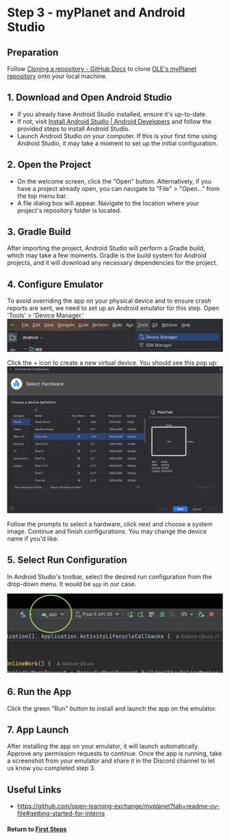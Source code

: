 # Step 3 - myPlanet and Android Studio

## Preparation

Follow [Cloning a repository - GitHub Docs](https://docs.github.com/en/repositories/creating-and-managing-repositories/cloning-a-repository) to clone [OLE's myPlanet repository](https://github.com/open-learning-exchange/myplanet) onto your local machine.

## 1. Download and Open Android Studio

- If you already have Android Studio installed, ensure it's up-to-date.
- If not, visit [Install Android Studio | Android Developers](https://developer.android.com/studio/install) and follow the provided steps to install Android Studio.
- Launch Android Studio on your computer. If this is your first time using Android Studio, it may take a moment to set up the initial configuration.

## 2. Open the Project

- On the welcome screen, click the "Open" button. Alternatively, if you have a project already open, you can navigate to "File" > "Open..." from the top menu bar.
- A file dialog box will appear. Navigate to the location where your project's repository folder is located.

## 3. Gradle Build

After importing the project, Android Studio will perform a Gradle build, which may take a few moments. Gradle is the build system for Android projects, and it will download any necessary dependencies for the project.

## 4. Configure Emulator

To avoid overriding the app on your physical device and to ensure crash reports are sent, we need to set up an Android emulator for this step. Open 'Tools' > 'Device Manager.'   
![Device Manager](image/mi-device-manager-location.png)

Click the + icon to create a new virtual device. You should see this pop up:
![Virtual Device](image/mi-virtual-device-configuration.png)

Follow the prompts to select a hardware, click next and choose a system image. Continue and finish configurations. You may change the device name if you'd like.


## 5. Select Run Configuration

In Android Studio's toolbar, select the desired run configuration from the drop-down menu. It would be `app` in our case.

![Run Configuration](image/mi-app-run-configuration1.png)

## 6. Run the App

Click the green "Run" button to install and launch the app on the emulator.

## 7. App Launch

After installing the app on your emulator, it will launch automatically. Approve any permission requests to continue. Once the app is running, take a screenshot from your emulator and share it in the Discord channel to let us know you completed step 3.

## Useful Links

- https://github.com/open-learning-exchange/myplanet?tab=readme-ov-file#getting-started-for-interns

#### Return to [First Steps](mi-10-steps.md#Step_3_-_Build_myPlanet_in_Android_Studio)
